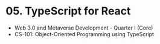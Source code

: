# 05. TypeScript for React

- Web 3.0 and Metaverse Development - Quarter I (Core)
- CS-101: Object-Oriented Programming using TypeScript

